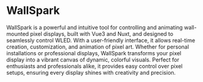 # WallSpark

WallSpark is a powerful and intuitive tool for controlling and animating wall-mounted pixel displays, built with Vue3 and Nuxt, and designed to seamlessly control WLED. With a user-friendly interface, it allows real-time creation, customization, and animation of pixel art. Whether for personal installations or professional displays, WallSpark transforms your pixel display into a vibrant canvas of dynamic, colorful visuals. Perfect for enthusiasts and professionals alike, it provides easy control over pixel setups, ensuring every display shines with creativity and precision.
